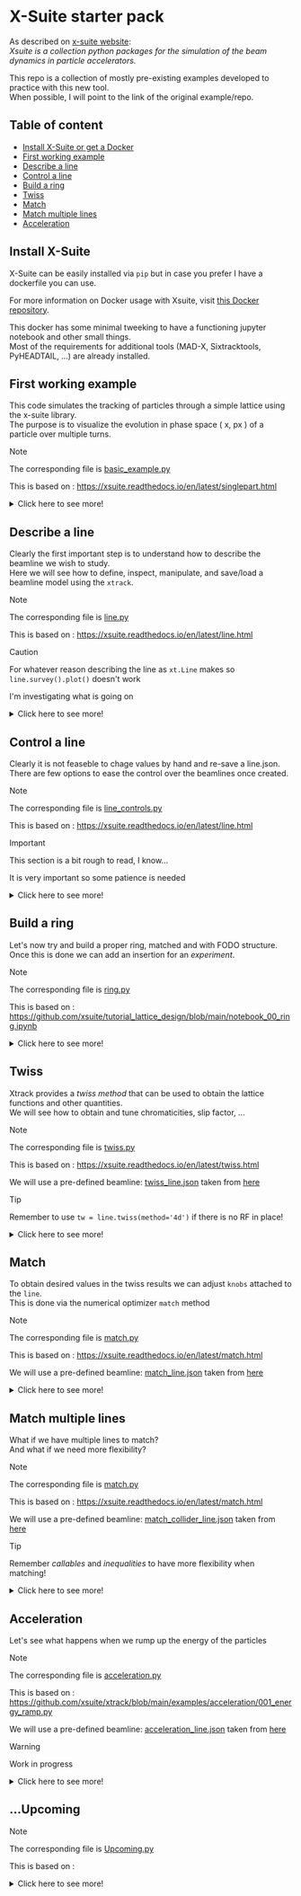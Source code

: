<!-- <div style="width: 830px"> -->

# X-Suite starter pack
As described on [x-suite website](https://xsuite.readthedocs.io/en/latest/):  
*Xsuite is a collection python packages for the simulation of the beam dynamics in particle accelerators.*

This repo is a collection of mostly pre-existing examples developed to practice with this new tool.  
When possible, I will point to the link of the original example/repo.

## Table of content
- [Install X-Suite or get a Docker](#install-x-suite) 
- [First working example](#first-working-example)
- [Describe a line](#describe-a-line)
- [Control a line](#control-a-line)
- [Build a ring](#build-a-ring)
- [Twiss](#twiss)
- [Match](#match)
- [Match multiple lines](#match-multiple-lines)
- [Acceleration](#acceleration)

## Install X-Suite
X-Suite can be easily installed via `pip` but in case you prefer I have a dockerfile you can use.

For more information on Docker usage with Xsuite, visit [this Docker repository](https://github.com/b-vitali/Dockers).

This docker has some minimal tweeking to have a functioning jupyter notebook and other small things.  
Most of the requirements for additional tools (MAD-X, Sixtracktools, PyHEADTAIL, ...) are already installed.

## First working example
This code simulates the tracking of particles through a simple lattice using the x-suite library.  
The purpose is to visualize the evolution in phase space \( x, px \) of a particle over multiple turns.

> [!NOTE]
> The corresponding file is [basic_example.py](basic_example.py)
> 
> This is based on : https://xsuite.readthedocs.io/en/latest/singlepart.html

<details>
<summary>Click here to see more!</summary>

### Code Overview
The code is hevely commented so here I will just outline the steps, which are similar in every simulation
- Generate a *Line*
- Attach a reference particle
- Define on what the simulation will be running (CPU/GPU)
- Compute the *Twiss parameters*
- Simulate the particles for N turns
- Collect and plot the results

Collecting the tracking information at every turn we can follow the evolution in \( x, px \):
![Phase Space Evolution](basic_example.png)

</details>


## Describe a line
Clearly the first important step is to understand how to describe the beamline we wish to study.  
Here we will see how to define, inspect, manipulate, and save/load a beamline model using the `xtrack`.

> [!NOTE]
> The corresponding file is [line.py](line/line.py)
> 
> This is based on : https://xsuite.readthedocs.io/en/latest/line.html

> [!CAUTION]
> For whatever reason describing the line as `xt.Line` makes so `line.survey().plot()` doesn't work
> 
> I'm investigating what is going on

<details>
<summary>Click here to see more!</summary>

### Defining a Line
A line can be defined in several ways:
- **Manually**: Create individual beamline elements (`Quadrupole`, `Drift`, `Bend`) and adding them to the line.  
This is what we do for this example

```
    pi = np.pi
    lbend = 3
    lquad = 0.3
    elements = {
        'mqf.1': xt.Quadrupole(length=lquad, k1=0.1),
        'd1.1':  xt.Drift(length=1),
        'mb1.1': xt.Bend(length=lbend, k0=pi / 2 / lbend, h=pi / 2 / lbend),
        'd2.1':  xt.Drift(length=1),

        'mqd.1': xt.Quadrupole(length=lquad, k1=-0.7),
        'd3.1':  xt.Drift(length=1),
        'mb2.1': xt.Bend(length=lbend, k0=pi / 2 / lbend, h=pi / 2 / lbend),
        'd4.1':  xt.Drift(length=1),
        ...
    }
```

- **Importing from MAD-X**: Use `xt.Line.from_madx_sequence()` to import a line from a MAD-X file.  
    For example importing the MAD-X file taken from [here](https://github.com/xsuite/xtrack/blob/main/test_data/psb_chicane/psb_fb_lhc.str):

```
    from cpymad.madx import Madx
    mad = Madx()

    # Here the code is passed to MAD-X so it's actually Fortran
    mad.input('''
    call, file = './madx/psb.seq';
    call, file = './madx/psb_fb_lhc.str';

    beam, particle=PROTON, pc=0.5708301551893517;
    use, sequence=psb1;

    select,flag=error,clear;
    select,flag=error,pattern=bi1.bsw1l1.1*;
    ealign, dx=-0.0057;

    select,flag=error,clear;
    select,flag=error,pattern=bi1.bsw1l1.2*;
    select,flag=error,pattern=bi1.bsw1l1.3*;
    select,flag=error,pattern=bi1.bsw1l1.4*;
    ealign, dx=-0.0442;

    twiss;
    ''')

    line = xt.Line.from_madx_sequence(
    sequence=mad.sequence.psb1,
    allow_thick=True,
    enable_align_errors=True,
    deferred_expressions=True,
    )
```

- **Using a Sequence**: Define the line through element positions and properties.

```
    elements = {
    'quad': Multipole(length=0.3, knl=[0, +0.50]),
    'bend': Multipole(length=0.5, knl=[np.pi / 12], hxl=[np.pi / 12]),
    }

    sequences = {
        'arc': [Node(1.0, 'quad'), Node(4.0, 'bend', from_='quad')],
    }

    line = Line.from_sequence([
            Node( 0.0, 'arc'),
            Node(10.0, 'arc', name='section2'),
            Node( 3.0, Multipole(knl=[0, 0, 0.1]), from_='section2', name='sext'),
            Node( 3.0, 'quad', name='quad_5', from_='sext'),
        ], length=20,
        elements=elements, sequences=sequences,
        auto_reorder=True, copy_elements=False,
    )
```

![Line](line/line.png)

### Inspecting a Line
`xtrack` provides methods to inspect line properties (see [here](https://github.com/xsuite/xtrack/blob/main/examples/toy_ring/004_inspect.py) for more):
- **Element names**: Retrieve all the names of elements in the line (`line.element_names`).
- **Element objects**: Retrieve the actual element objects (`line.elements`).
- **Attributes extraction**: Extract specific attributes (e.g., length) across all elements (`line.attr['length']`).
- **Table view**: Generate a detailed table with information about each element (`line.get_table()`).

```
# Quick access to an element and its attributes by name (line['mqf.1']) or index (line[0])
line['mqf.1'] # is Quadrupole(length=0.3, k1=0.1, ...)
line['mqf.1'].k1 # is 0.1
line['mqf.1'].length # is 0.3

# Tuple with all element names
line.element_names # is ('mqf.1', 'd1.1', 'mb1.1', 'd2.1', 'mqd.1', ...)

# Tuple with all element objects
line.elements # is (Quadrupole(length=0.3, k1=0.1, ...), Drift(length=1), ...)

# `line.attr[...]` can be used for efficient extraction of a given attribute for all elements
line.attr['length'] # is (0.3, 1, 3, 1, 0.3, 1, 3, 1, 0.3, 1, 3, 1, 0.3, 1, 3, 1)
line.attr['k1l'] # is ('0.03, 0.0, 0.0, 0.0, -0.21, 0.0, 0.0, 0.0, 0.03, ... )

# The list of all attributes can be found in
line.attr.keys() # is ('length', 'k1', 'k1l', 'k2', 'k2l', 'k3', 'k3l', 'k4', ... )

# `line.get_table()` can be used to get a table with information about the line elements
tab = line.get_table()
tab.show()

# Access to a single element of the table
tab['s', 'mb2.1'] # is 6.6

# Access to a single column of the table
tab['s'] # is [0.0, 0.3, 1.3, 4.3, 5.3, 5.6, 6.6, 9.6, 10.6, 10.9, 11.9, ...]

# Regular expressions can be used to select elements by name
tab.rows['mb.*']

...
```

### Saving and Loading a Line
`xtrack` allows saving a line to a JSON file or a dictionary:
- **Saving to JSON**:
    ```python
    line.to_json('line.json')
    ```

- **Loading from JSON**:
    ```python
    line_2 = xt.Line.from_json('line.json')
    ```

You can also save additional information within the dictionary:
```
dct = line.to_dict()
dct['my_additional_info'] = 'Some important information about this line I created'
with open('line.json', 'w') as fid:
    json.dump(dct, fid, cls=xo.JEncoder)

# Loading back
with open('line.json', 'r') as fid:
    loaded_dct = json.load(fid)
line_2 = xt.Line.from_dict(loaded_dct)
print(loaded_dct['my_additional_info'])
```

### Adding elements
Taking the previous *line*, we can add sextupoles right after the quadrupoles via `line.insert_element()`
![Line sextupoles](line/line_sextupoles.png)

### Slicing
To improve the simulation it is quite common to *slice* the elements in smaller chunks
This can be done in various ways using different `slicing_strategies`
```
line.slice_thick_elements(
    slicing_strategies=[
        # Slicing with thin elements
        xt.Strategy(slicing=xt.Teapot(1)),                              # Default applied to all elements
        xt.Strategy(slicing=xt.Uniform(2), element_type=xt.Bend),       # Selection by element type
        xt.Strategy(slicing=xt.Teapot(3), element_type=xt.Quadrupole),  # Selection by element type
        xt.Strategy(slicing=xt.Teapot(4), name='mb1.*'),                # Selection by name pattern
        # Slicing with thick elements
        xt.Strategy(slicing=xt.Uniform(2, mode='thick'), name='mqf.*'), # Selection by name pattern
        # Do not slice (leave untouched)
        xt.Strategy(slicing=None, name='mqd.1') # (7) Selection by name
    ])
```
![Line sextupoles slice](line/line_sextupoles_slice.png)

</details>

## Control a line
Clearly it is not feaseble to chage values by hand and re-save a line.json.  
There are few options to ease the control over the beamlines once created.

> [!NOTE]
> The corresponding file is [line_controls.py](line/line_controls.py)
> 
> This is based on : https://xsuite.readthedocs.io/en/latest/line.html

> [!IMPORTANT]
> This section is a bit rough to read, I know...
>  
> It is very important so some patience is needed

<details>
<summary>Click here to see more!</summary>

### Controlling elements using *variables*
Variables and expressions can be used to control properties of elements:
- **Creating Variables**: Variables (`line.vars`) are created to control the integrated strengths (`k1l`) of quadrupoles.
- **Associating Variables with Elements**: Variables are linked to elements using references (`line.element_refs`). This allows changes in variables to automatically propagate to the corresponding element properties.
- **Global Variables**: Global variables (`line.vars['k1lf']` and `line.vars['k1ld']`) can be defined to control multiple quadrupoles simultaneously.

```
# For each quadrupole we create a variable controlling its integrated strength.
# Expressions can be associated to any beam element property, using the `element_refs`:
line.vars['k1l.qf.1'] = 0
line.element_refs['mqf.1'].k1 = line.vars['k1l.qf.1'] / lquad
line.vars['k1l.qd.1'] = 0
line.element_refs['mqd.1'].k1 = line.vars['k1l.qd.1'] / lquad
line.vars['k1l.qf.2'] = 0
line.element_refs['mqf.2'].k1 = line.vars['k1l.qf.2'] / lquad
line.vars['k1l.qd.2'] = 0
line.element_refs['mqd.2'].k1 = line.vars['k1l.qd.2'] / lquad

# When a variable is changed, the corresponding element property is automatically
# updated:
line.vars['k1l.qf.1'] = 0.1
line['mqf.1'].k1 # is 0.333, i.e. 0.1 / lquad

# We can create a variable controlling the integrated strength of the two focusing quadrupoles
line.vars['k1lf'] = 0.1
line.vars['k1l.qf.1'] = line.vars['k1lf']
line.vars['k1l.qf.2'] = line.vars['k1lf']
# and a variable controlling the integrated strength of the two defocusing quadrupoles
line.vars['k1ld'] = -0.7
line.vars['k1l.qd.1'] = line.vars['k1ld']
line.vars['k1l.qd.2'] = line.vars['k1ld']

# Changes on the controlling variable are propagated to the controlled ones 
# and also to the corresponding element properties
line.vars['k1lf'] = 0.2
line.vars['k1l.qf.1']._get_value() # is 0.2
line.vars['k1l.qf.2']._get_value() # is 0.2
line['mqf.1'].k1 # is 0.666, i.e. 0.2 / lquad
line['mqf.2'].k1 # is 0.666, i.e. 0.2 / lquad

# The `_info()` method of a variable provides information on the existing relations
# between the variables. For example:
line.vars['k1l.qf.1']._info()
# prints:
##  vars['k1l.qf.1']._get_value()
#   vars['k1l.qf.1'] = 0.2
#
##  vars['k1l.qf.1']._expr
#   vars['k1l.qf.1'] = vars['k1lf']
#
##  vars['k1l.qf.1']._expr._get_dependencies()
#   vars['k1lf'] = 0.2
#
##  vars['k1l.qf.1']._find_dependant_targets()
#   element_refs['mqf.1'].k1
```

### More complex controls with *expressions*
Expressions can be built using variables to create complex relationships:
- Variables can be combined using mathematical operations.
- Expressions update automatically when their dependencies change, maintaining consistency in the model.

```
# Expressions can include multiple variables and mathematical operations. 
# For example line.vars['a'] = 3 * line.functions.sqrt(line.vars['k1lf']) + 2 * line.vars['k1ld']

# As seen above, line.vars['varname'] returns a reference object that
# can be used to build further references, or to inspect its properties.
# To get the current value of the variable, one needs to use `._get_value()`
# For quick access to the current value of a variable, one can use the `line.varval` (or `line.vv`)
line.varval['k1lf'] # is 0.2
line.vv['k1lf']     # is 0.2

# Note an important difference when using `line.vars` or `line.varval` in building
# expressions. For example:
line.vars['a'] = 3.
line.vars['b'] = 2 * line.vars['a']

# In this case the reference to the quantity `line.vars['a']` is stored in the expression, 
# and the value of `line.vars['b']` is updated when `line.vars['a']` changes:
line.vars['a'] = 4.
line.vv['b'] # is 8.

# On the contrary, when using `line.varval` or `line.vv` in building expressions,
# the current value of the variable is stored in the expression:
line.vv['a'] = 3.
line.vv['b'] = 2 * line.vv['a']
line.vv['b'] # is 6.
line.vv['a'] = 4.
line.vv['b'] # is still 6.

# The `line.vars.get_table()` returns a table with the value of all the existing variables:
line.vars.get_table()
```
</details>


## Build a ring

Let's now try and build a proper ring, matched and with FODO structure.  
Once this is done we can add an insertion for an *experiment*.

> [!NOTE]
> The corresponding file is [ring.py](ring/ring.py)
> 
> This is based on : https://github.com/xsuite/tutorial_lattice_design/blob/main/notebook_00_ring.ipynb

<details>
<summary>Click here to see more!</summary>

### Build a FODO 

First step is defining the variables and the magnets and mount them in a *half cell*.

To make it a full FODO is then it's quite simple, mirroring the half cell.
```
# Define the full cell by mirroring the half-cell
cell = env.new_line(components=[
    env.new('start', xt.Marker),  # Start marker
    -halfcell,                    # Mirror the first half of the cell
    halfcell,                     # Add the second half of the cell
    env.new('end', xt.Marker),    # End marker
])
```

![ring fodo cell](ring/ring_fodo_cell.png)

At this point we can *match* and see the resulting *twiss*
```
# Perform phase advance matching (setting the tunes to specific values)
opt = cell.match(
    solve=False,  # Do not solve immediately; we'll inspect before solving
    method='4d',  # 4D matching method
    vary=xt.VaryList(['kqf', 'kqd'], step=1e-5),  # Vary the strengths of the focusing and defocusing quadrupoles
    targets=xt.TargetSet(
        qx=0.333333,  # Target horizontal tune (fractional part of betatron oscillation)
        qy=0.333333,  # Target vertical tune
    ))
```

![ring fodo match](ring/ring_fodo_match.png)


### Make a ring

We first define a *half straight section* and build with it a *whole straight section*

Then we can mount multiple FODO and straight sections in a *full ring* with some math

```
# Assemble a ring
arc = 3 * cell
straight_section = 2*cell_ss
ring = 3 * (arc + straight_section)
ring.survey().plot()
```

![ring full ring](ring/ring_full.png)
![ring full ring optics](ring/ring_full_twiss.png)

### Create an insertion

We want now to make some space in this ring for an experiment

We first define a region of 40m with round beta functions

Create a *half section* and match the optics to the FODO

The last step it to make a *whole section* and build the ring

![ring insertion optics](ring/ring_insertion_optics.png)

### Finished lattice

We place the insertion with `ring_2 = 2 * (arc + straight_section) + arc + insertion`

Now we can finally see our results!

![ring full with insertion](ring/ring_full+insertion.png)

![ring full with insertion optics](ring/ring_full+insertion_match.png)

</details>


## Twiss

Xtrack provides a *twiss method* that can be used to obtain the lattice functions and other quantities.  
We will see how to obtain and tune chromaticities, slip factor, ...

> [!NOTE]
> The corresponding file is [twiss.py](twiss.py)
> 
> This is based on : https://xsuite.readthedocs.io/en/latest/twiss.html
>
> We will use a pre-defined beamline: [twiss_line.json](twiss/twiss_line.json) taken from [here](https://github.com/xsuite/xtrack/blob/main/test_data/hllhc15_noerrors_nobb/line_and_particle.json)

> [!TIP]
> Remember to use `tw = line.twiss(method='4d')` if there is no RF in place!

<details>
<summary>Click here to see more!</summary>

### Access the information

We begin by importing the beamline and plot the 'standard' information we might want:  
tune, chromaticity, transition $\gamma_{tr}$, $\beta$ functions, 'closed orbit', Dispertion funcions.

After defining the line, we just run `tw = line.twiss()`  and all these are easily obtained.  
For *x* is simply: tune `tw.qx`, chromaticity `tw.dqx`, dispertion `tw.dx`, ...


We can also see the whole table using `tw.show()` or do some more quaries:  
in simple cases we might want *scalar* quantities `tw['qx'] = tw.qx` or *columns* `tw['betx']`  
it is also possible to define additional columns with simple math expression like `tw.cols['betx dx/sqrt(betx)']`  
*a section of the ring* by name `tw.rows['ip5':'mqxfa.a1r5_exit']` or by position `tw.rows[300:305:'s']`

All can be combined in complex quaries like `tw.rows['ip1':'ip2'].rows['mqs.*b1'].cols['betx bety']`

![twiss_standard](twiss/twiss_standard.png)

To compute the beam size we have to provide the emittances to `tw.get_beam_covariance(...)`.  
The resulting table can be accessed, for example, by row `beam_sizes.rows['ip.?'].show()`.

```
# Compute beam sizes
beam_sizes = tw.get_beam_covariance(nemitt_x=nemitt_x, nemitt_y=nemitt_y, gemitt_zeta=gemitt_zeta)

# Inspect beam sizes (table can be accessed similarly to twiss tables)
beam_sizes.rows['ip.?'].show()
# prints
#
# name                       s     sigma_x     sigma_y sigma_zeta    sigma_px ...
# ip3                        0 0.000226516 0.000270642    0.19694 4.35287e-06
# ip4                  3332.28 0.000281326 0.000320321   0.196941 1.30435e-06
# ip5                  6664.57  7.0898e-06 7.08975e-06    0.19694  4.7265e-05
# ip6                  9997.01 0.000314392 0.000248136   0.196939 1.61401e-06
...

# All covariances are computed including those from linear coupling
beam_sizes.keys()
# is:
#
# ['s', 'name', 'sigma_x', 'sigma_y', 'sigma_zeta', 'sigma_px', 'sigma_py',
# 'sigma_pzeta', 'Sigma', 'Sigma11', 'Sigma12', 'Sigma13', 'Sigma14', 'Sigma15',
# 'Sigma16', 'Sigma21', 'Sigma22', 'Sigma23', 'Sigma24', 'Sigma25', 'Sigma26',
# 'Sigma31', 'Sigma32', 'Sigma33', 'Sigma34', 'Sigma41', 'Sigma42', 'Sigma43',
# 'Sigma44', 'Sigma51', 'Sigma52'])
```

![twiss_beamsize](twiss/twiss_beamsize.png)

### Reverse
The `reverse` flag enables the retrieval of the Twiss parameters in a counter-rotating reference frame. 

When `reverse` is set to `True`, the following changes occur:
- The order of the elements is reversed.
- The zero points for `s` and the phase advances are adjusted to the new starting point.
- The signs of `s'` and `x'` are inverted, while the sign of `y` remains unchanged.


### Particles physical/normalized coordinates

Twiss can be also used to convert particle physical coordinates into normalized coordinates.

```
# Generate some particles with known normalized coordinates
particles = line.build_particles(
    nemitt_x=2.5e-6, nemitt_y=1e-6,
    x_norm=[-1, 0, 0.5], y_norm=[0.3, -0.2, 0.2],
    px_norm=[0.1, 0.2, 0.3], py_norm=[0.5, 0.6, 0.8],
    zeta=[0, 0.1, -0.1], delta=[1e-4, 0., -1e-4])

# Inspect physical coordinates
tab = particles.get_table()
tab.show()
# prints
#
# Table: 3 rows, 17 cols
# particle_id s            x           px            y          py zeta   delta chi ...
#           0 0 -0.000253245  3.33271e-06  5.10063e-05 1.00661e-06    0  0.0001   1
#           1 0 -2.06127e-09  3.32087e-07 -3.42343e-05 5.59114e-08  0.1       0   1
#           2 0  0.000152331 -7.62878e-07  3.45785e-05  1.0462e-06 -0.1 -0.0001   1

# Use twiss to compute normalized coordinates
norm_coord = tw.get_normalized_coordinates(particles, nemitt_x=2.5e-6, nemitt_y=1e-6)

# Inspect normalized coordinates
norm_coord.show()
#
# Table: 3 rows, 8 cols
# particle_id at_element       x_norm px_norm y_norm py_norm   zeta_norm  pzeta_norm
#           0          0           -1     0.1    0.3     0.5 1.06651e-07  0.00313799
#           1          0 -1.59607e-20     0.2   -0.2     0.6  0.00318676 1.12046e-05
#           2          0          0.5     0.3    0.2     0.8  -0.0031868  -0.0031492
```

### 4D option and 'partial twiss'

If there are no RF cavities or they are switched off `line.twiss()` will fail.  
The work around is to use the 4D option as shown here:

```
# We consider a case in which all RF cavities are off
tab = line.get_table()
tab_cav = tab.rows[tab.element_type == 'Cavity']
for nn in tab_cav.name:
    line[nn].voltage = 0

# For this configuration, `line.twiss()` gives an error because the
# longitudinal motion is not stable.
# In this case, the '4d' method of `line.twiss()` can be used to compute the
# twiss parameters.

tw = line.twiss(method='4d')
```

### Portion of the beamline
The twiss method can also be used to find the periodic solution for a portion of a beam line.  
We must simply specify *start* and *end* plus use the `periodic` flag.
```
tw = line.twiss(method='4d', start='mq.14r6.b1', end='mq.16r6.b1', init='periodic')
```

### Off momentum 

The `4d` option can be used to study the dependences from the momentum offset.  
This is done with `line.twiss(method='4d', delta0=delta)`.

![twiss_offmomentum](twiss/twiss_offmomentum.png)

### Initial conditions

It is possible to provide, by hand or with a previous twiss, initial conditions.

```
# Twiss over a range with user-defined initial conditions (at start)
tw1 = line.twiss(start='ip5', end='mb.c24r5.b1',
                betx=0.15, bety=0.15, py=1e-6)


# Twiss over a range with user-defined initial conditions at end
tw2 = line.twiss(start='ip5', end='mb.c24r5.b1', init_at=xt.END,
                alfx=3.50482, betx=131.189, alfy=-0.677173, bety=40.7318,
                dx=1.22515, dpx=-0.0169647)

# Twiss over a range with user-defined initial conditions at arbitrary location
tw3 = line.twiss(start='ip5', end='mb.c24r5.b1', init_at='mb.c14r5.b1',
                 alfx=-0.437695, betx=31.8512, alfy=-6.73282, bety=450.454,
                 dx=1.22606, dpx=-0.0169647)

# Initial conditions can also be taken from an existing twiss table
tw4 = line.twiss(start='ip5', end='mb.c24r5.b1', init_at='mb.c14r5.b1',
                 init=tw_p)

# `TwissInit` object can be extracted from a twiss table and used as initial conditions
tw_init = tw_p.get_twiss_init('mb.c14r5.b1',)
tw5 = line.twiss(start='ip5', end='mb.c24r5.b1', init=tw_init)
```

The results for `tw5` in this case are the one shown here

![twiss_initialconditions](twiss/twiss_initialconditions.png)

### Default behaviour

It is possible to define new 'default' behaviour for `line.twiss()`

For example we might want to define `4d` the default `method`

```
# Inspect twiss defaults
line.twiss_default # is {}

# Set some twiss defaults
line.twiss_default['method'] = '4d'
line.twiss_default['reverse'] = True

# Twiss (defaults redefined)
tw_b = line.twiss()
tw_b.method # is '4d'
tw_b.reference_frame # is 'reverse'
line.twiss_default # now is {'method': '4d', 'reverse': True}

# Reset twiss defaults
line.twiss_default.clear()
line.twiss_default # now is {}
```
</details>

## Match
To obtain desired values in the twiss results we can adjust `knobs` attached to the `line`.  
This is done via the numerical optimizer `match` method

> [!NOTE]
> The corresponding file is [match.py](match/match.py)
> 
> This is based on : https://xsuite.readthedocs.io/en/latest/match.html
>
> We will use a pre-defined beamline: [match_line.json](match/match_line.json) taken from [here](https://github.com/xsuite/xtrack/blob/main/test_data/hllhc15_thick/lhc_thick_with_knobs.json)

<details>
<summary>Click here to see more!</summary>

### Basic usage

To use the `xtrack.Line.match()` method a set of `Vary` and `Target` objects are defined.  
The first are the *knobs* that will be changed to match the defined target.  
The following code shows how to match the tunes and chromaticities of a ring.

```
# Match tunes and chromaticities to assigned values
opt = line.match(
    # Matching method used; in this case, a 4-dimensional optimization
    method='4d',  
    vary=[
        # Quadrupole strengths to be varied with steps 1e-8
        xt.VaryList(['kqtf.b1', 'kqtd.b1'], step=1e-8, tag='quad'),
        # Sextupole strengths to be varied with steps 1e-4 within [-0.1, 0.1] 
        xt.VaryList(['ksf.b1', 'ksd.b1'], step=1e-4, limits=[-0.1, 0.1], tag='sext'),  
    ],
    targets=[
        # Target tunes with a tolerance of 1e-6
        xt.TargetSet(qx=62.315, qy=60.325, tol=1e-6, tag='tune'), 
        # Target chromaticities with a tolerance of 0.01 
        xt.TargetSet(dqx=10.0, dqy=12.0, tol=0.01, tag='chrom'),  
    ])

# Get knobs values before optimization
knobs_before_match = opt.get_knob_values(iteration=0)
# contains: {'kqtf.b1': 0, 'kqtd.b1': 0, 'ksf.b1': 0, 'ksd.b1': 0}

# Get knobs values after optimization
knobs_after_match = opt.get_knob_values()
# contains: {'kqtf.b1': 4.27163e-05,  'kqtd.b1': -4.27199e-05,
#            'ksf.b1': 0.0118965, 'ksd.b1': -0.0232137}
```

![match_base](match/match_basic.png)

### Match in a specific location

The match can be performed on a specific portion/position of the beamline.  
This is done providing `xt.START` and `xt.EDN`

We want to obtain the following conditions in different sections:
- mq.30l8.b1    : betx=1, bety=1, y=0, py=0
- mb.b28l8.b1   : betx=1, bety=1, y=3e-3, py=0
- mq.23l8.b1    : betx=1, bety=1, y=0, py=0

We use one of these as 'start' and the other two as 'target'.  
The result in this case is the same.

```
opt = line.match(
    start='mq.30l8.b1', end='mq.23l8.b1',
    init_at=xt.START, betx=1, bety=1, y=0, py=0, # <-- conditions at start
    vary=xt.VaryList(['acbv30.l8b1', 'acbv28.l8b1', 'acbv26.l8b1', 'acbv24.l8b1'],
                    step=1e-10, limits=[-1e-3, 1e-3]),
    targets = [
        xt.TargetSet(y=3e-3, py=0, at='mb.b28l8.b1'),
        xt.TargetSet(y=0, py=0, at=xt.END)
    ])

opt = line.match(
    start='mq.30l8.b1', end='mq.23l8.b1',
    init_at=xt.END, betx=1, bety=1, y=0, py=0, # <-- conditions at end
    vary=xt.VaryList(['acbv30.l8b1', 'acbv28.l8b1', 'acbv26.l8b1', 'acbv24.l8b1'],
                    step=1e-10, limits=[-1e-3, 1e-3]),
    targets = [
        xt.TargetSet(y=3e-3, py=0, at='mb.b28l8.b1'),
        xt.TargetSet(y=0, py=0, at=xt.START)
    ])

opt = line.match(
    start='mq.30l8.b1', end='mq.23l8.b1',
    init_at='mb.b28l8.b1', betx=1, bety=1, y=3e-3, py=0, # <-- conditions inside the range
    vary=xt.VaryList(['acbv30.l8b1', 'acbv28.l8b1', 'acbv26.l8b1', 'acbv24.l8b1'],
                    step=1e-10, limits=[-1e-3, 1e-3]),
    targets = [
        xt.TargetSet(y=0, py=0, at=xt.START),
        xt.TargetSet(y=0, py=0, at=xt.END)
    ])
```

![match_atposition](match/match_atposition.png)

### Match with twiss
We can define the boundary or the target also with an existing `line.twiss()`.  
The result of this example is the same as the previous pragraph.

```
tw0 = line.twiss(method='4d')
opt = line.match(
    start='mq.30l8.b1', end='mq.23l8.b1',
    init=tw0, init_at=xt.END, # <-- Boundary conditions from table
    vary=xt.VaryList(['acbv30.l8b1', 'acbv28.l8b1', 'acbv26.l8b1', 'acbv24.l8b1'],
                    step=1e-10, limits=[-1e-3, 1e-3]),
    targets = [
        xt.TargetSet(y=3e-3, py=0, at='mb.b28l8.b1'),
        xt.TargetSet(['y', 'py'], value=tw0, at=xt.START) # <-- Target from table
    ])
```
</details>

## Match multiple lines
What if we have multiple lines to match?  
And what if we need more flexibility?

> [!NOTE]
> The corresponding file is [match.py](match/match_multiplelines.py)
> 
> This is based on : https://xsuite.readthedocs.io/en/latest/match.html
>
> We will use a pre-defined beamline: [match_collider_line.json](match/match_collider_line.json) taken from [here](https://github.com/xsuite/xtrack/blob/main/test_data/hllhc15_thick/hllhc15_collider_thick.json)

> [!TIP]
> Remember *callables* and *inequalities* to have more flexibility when matching!

<details>
<summary>Click here to see more!</summary>


### Basics of multiple lines matching
The match method can also be used to match multiple lines at the same time.  
In this example we match orbit bumps in the two beams of a collider,  
the aim is to obtain a given crossing angle between the two beams.  
NB: Some of the used dipole magnets are shared between the two beams.

```
opt = collider.match(
    lines=['lhcb1', 'lhcb2'],
    start=['e.ds.l5.b1', 'e.ds.l5.b2'],
    end=['s.ds.r5.b1', 's.ds.r5.b2'],
    init=tw0,
    vary=xt.VaryList([
        'acbxv1.r5', 'acbxv1.l5', # <-- common elements
        'acbyvs4.l5b1', 'acbrdv4.r5b1', 'acbcv5.l5b1', # <-- b1
        'acbyvs4.l5b2', 'acbrdv4.r5b2', 'acbcv5.r5b2', # <-- b2
        ],
        step=1e-10, limits=[-1e-3, 1e-3]),
    targets = [
        xt.TargetSet(y=0, py=10e-6, at='ip5', line='lhcb1'),
        xt.TargetSet(y=0, py=-10e-6, at='ip5', line='lhcb2'),
        xt.TargetSet(y=0, py=0, at=xt.END, line='lhcb1'),
        xt.TargetSet(y=0, py=0, at=xt.END, line='lhcb2')
    ])
```

![match multiplelines](match/match_multiplelines.png)

### Callables and Inequalities
In xtrack, *callables* and *inequalities* are ways to define matching targets.  
Their use allows matching of conditions involving multiple beams or parameters.
They are more flexible ways, beyond simple value matching.

1. Callable: is a function that returns a value based on the current state.  
This allows for complex conditions based on multiple parameters.  
Example: Ensures the sum of angles (py) of lhcb1 and lhcb2 at ip5 is zero:  
`xt.Target(lambda tw: tw.lhcb1['py', 'ip5'] + tw.lhcb2['py', 'ip5'], value=0)`  

2. Inequality: set upper or lower bounds for parameters, allowing a range.  
Example: Specifies that py for lhcb1 at ip5 must be between 9e-6 and 11e-6:
`xt.Target('py', xt.GreaterThan(9e-6), at='ip5', line='lhcb1')`  
`xt.Target('py', xt.LessThan(11e-6), at='ip5', line='lhcb1')`  

```
opt = collider.match(
    lines=['lhcb1', 'lhcb2'],
    start=['e.ds.l5.b1', 'e.ds.l5.b2'],
    end=['s.ds.r5.b1', 's.ds.r5.b2'],
    init=tw0,
    vary=xt.VaryList([
        'acbxv1.r5', 'acbxv1.l5', # <-- common elements
        'acbyvs4.l5b1', 'acbrdv4.r5b1', 'acbcv5.l5b1', # <-- b1
        'acbyvs4.l5b2', 'acbrdv4.r5b2', 'acbcv5.r5b2', # <-- b2
        ],
        step=1e-10, limits=[-1e-3, 1e-3]),
    targets = [
        xt.Target(y=0, at='ip5', line='lhcb1'),
        xt.Target('py', xt.GreaterThan(9e-6), at='ip5', line='lhcb1'), # <-- inequality
        xt.Target('py', xt.LessThan(  11e-6), at='ip5', line='lhcb1'), # <-- inequality
        xt.Target(y=0, at='ip5', line='lhcb2'),
        xt.Target(
            lambda tw: tw.lhcb1['py', 'ip5'] + tw.lhcb2['py', 'ip5'], value=0), # <-- callable
        xt.TargetSet(y=0, py=0, at=xt.END, line='lhcb1'),
        xt.TargetSet(y=0, py=0, at=xt.END, line='lhcb2')
    ])
opt.target_status()
```

The resulting plot is the same as in the previous paragraph.

</details>

## Acceleration
Let's see what happens when we rump up the energy of the particles

> [!NOTE]
> The corresponding file is [acceleration.py](acceleration/acceleration.py)
> 
> This is based on : https://github.com/xsuite/xtrack/blob/main/examples/acceleration/001_energy_ramp.py
>
> We will use a pre-defined beamline: [acceleration_line.json](acceleration/acceleration_line.json) taken from [here](https://github.com/xsuite/xtrack/blob/main/test_data/psb_injection/line_and_particle.json)


> [!WARNING]
> Work in progress

<details>
<summary>Click here to see more!</summary>

### Line and intended ramp-up

We start by importing a pre-existing beamline [acceleration_line.json](acceleration/acceleration_line.json)

![acceleration line](acceleration/acceleration_line.png)


We then define how we want to ramp-up the energy

```
# User-defined energy ramp: time values [s] and corresponding kinetic energies [GeV]
t_s = np.array([0., 0.0006, 0.0008, 0.001 , 0.0012, 0.0014, 0.0016, 0.0018,
                0.002 , 0.0022, 0.0024, 0.0026, 0.0028, 0.003, 0.01])

E_kin_GeV = np.array([0.16000000,0.16000000,
    0.16000437, 0.16001673, 0.16003748, 0.16006596, 0.16010243, 0.16014637,
    0.16019791, 0.16025666, 0.16032262, 0.16039552, 0.16047524, 0.16056165,
    0.163586])

# Attach the energy program to the line to define how the kinetic energy evolves over time
line.energy_program = xt.EnergyProgram(
    t_s=t_s,                            # Array of time points [s]
    kinetic_energy0=E_kin_GeV * 1e9     # Corresponding kinetic energies [eV]
)
```

### Propagate the ramp-up to the elements

Now we need to tell te elements in the line to follow the ramp-up we created

```

# Setup the RF cavity frequency to stay on the second harmonic of the revolution frequency
t_rf = np.linspace(0, 3e-3, 100)                    # Time samples for the frequency program (in seconds)
f_rev = line.energy_program.get_frev_at_t_s(t_rf)   # Get revolution frequency for each time sample
h_rf = 2                                            # Harmonic number
f_rf = h_rf * f_rev                                 # Calculate RF frequency as harmonic number times revolution frequency

# Build a piecewise linear function using the time and frequency samples and link it to the RF cavity
line.functions['fun_f_rf'] = xt.FunctionPieceWiseLinear(x=t_rf, y=f_rf)
line.element_refs['br.c02'].frequency = line.functions['fun_f_rf'](
                                                        line.vars['t_turn_s']) # Assign the RF frequency function

# Setup the voltage and phase lag of the RF cavity
line.element_refs['br.c02'].voltage = 3000  # Set the RF cavity voltage [V]
line.element_refs['br.c02'].lag = 0         # Set the phase lag (in degrees, below transition energy)

# When setting the line variable 't_turn_s', the reference energy and the RF frequency are updated automatically
line.vars['t_turn_s'] = 0
line.particle_ref.kinetic_energy0   # Kinetic energy should be 160.00000 MeV
line['br.c02'].frequency            # RF frequency should be 1983931.935 Hz

line.vars['t_turn_s'] = 3e-3
line.particle_ref.kinetic_energy0   # Kinetic energy updates to 160.56165 MeV
line['br.c02'].frequency            # RF frequency updates to 1986669.0559674294 Hz

# Reset to zero for tracking (prepare initial state)
line.vars['t_turn_s'] = 0

# Track a few particles to visualize the longitudinal phase space
p_test = line.build_particles(x_norm=0, zeta=np.linspace(0, line.get_length(), 101))

# Enable time-dependent variables (automatically update variables like 't_turn_s' at each turn)
line.enable_time_dependent_vars = True

# Track particles for 9000 turns and record data, with progress tracking enabled
line.track(p_test, num_turns=9000, turn_by_turn_monitor=True, with_progress=True)
mon = line.record_last_track
```

![acceleration](acceleration/acceleration.png)

</details>

## ...Upcoming

> [!NOTE]
> The corresponding file is [Upcoming.py](Upcoming.py)
> 
> This is based on : 

<details>
<summary>Click here to see more!</summary>



</details>
